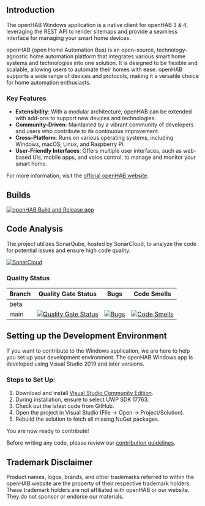 ## Introduction
The openHAB Windows application is a native client for openHAB 3 & 4, leveraging the REST API to render sitemaps and provide a seamless interface for managing your smart home devices.

openHAB (open Home Automation Bus) is an open-source, technology-agnostic home automation platform that integrates various smart home systems and technologies into one solution. It is designed to be flexible and scalable, allowing users to automate their homes with ease. openHAB supports a wide range of devices and protocols, making it a versatile choice for home automation enthusiasts.

### Key Features
- **Extensibility**: With a modular architecture, openHAB can be extended with add-ons to support new devices and technologies.
- **Community-Driven**: Maintained by a vibrant community of developers and users who contribute to its continuous improvement.
- **Cross-Platform**: Runs on various operating systems, including Windows, macOS, Linux, and Raspberry Pi.
- **User-Friendly Interfaces**: Offers multiple user interfaces, such as web-based UIs, mobile apps, and voice control, to manage and monitor your smart home.

For more information, visit the [official openHAB website](https://www.openhab.org/).

## Builds
[![openHAB Build and Release app](https://github.com/openhab/openhab-windows/actions/workflows/openhab.yml/badge.svg)](https://github.com/openhab/openhab-windows/actions/workflows/openhab.yml)

## Code Analysis
The project utilizes SonarQube, hosted by SonarCloud, to analyze the code for potential issues and ensure high code quality.

[![SonarCloud](https://sonarcloud.io/images/project_badges/sonarcloud-white.svg)](https://sonarcloud.io/dashboard?id=openhab_openhab-windows)

### Quality Status

| Branch | Quality Gate Status | Bugs | Code Smells |
|--------|---------------------|------|-------------|
| beta   |                     |      |             |
| main   | [![Quality Gate Status](https://sonarcloud.io/api/project_badges/measure?project=openhab_openhab-windows&metric=alert_status)](https://sonarcloud.io/dashboard?id=openhab_openhab-windows) | [![Bugs](https://sonarcloud.io/api/project_badges/measure?project=openhab_openhab-windows&metric=bugs)](https://sonarcloud.io/dashboard?id=openhab_openhab-windows) | [![Code Smells](https://sonarcloud.io/api/project_badges/measure?project=openhab_openhab-windows&metric=code_smells)](https://sonarcloud.io/dashboard?id=openhab_openhab-windows) |

## Setting up the Development Environment

If you want to contribute to the Windows application, we are here to help you set up your development environment. The openHAB Windows app is developed using Visual Studio 2019 and later versions.

### Steps to Set Up:
1. Download and install [Visual Studio Community Edition](https://www.visualstudio.com/downloads/).
2. During installation, ensure to select UWP SDK 17763.
3. Check out the latest code from GitHub.
4. Open the project in Visual Studio (File -> Open -> Project/Solution).
5. Rebuild the solution to fetch all missing NuGet packages.

You are now ready to contribute!

Before writing any code, please review our [contribution guidelines](https://github.com/openhab/openhab.windows/blob/master/CONTRIBUTING.md).

## Trademark Disclaimer

Product names, logos, brands, and other trademarks referred to within the openHAB website are the property of their respective trademark holders. These trademark holders are not affiliated with openHAB or our website. They do not sponsor or endorse our materials.
